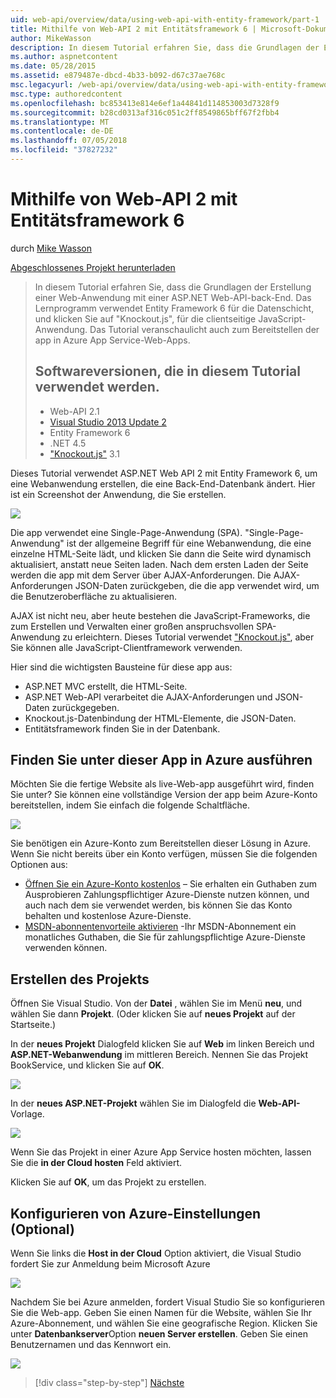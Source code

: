 ```yaml
---
uid: web-api/overview/data/using-web-api-with-entity-framework/part-1
title: Mithilfe von Web-API 2 mit Entitätsframework 6 | Microsoft-Dokumentation
author: MikeWasson
description: In diesem Tutorial erfahren Sie, dass die Grundlagen der Erstellung einer Web-Anwendung mit einer ASP.NET Web-API-back-End. Das Lernprogramm verwendet Entity Framework 6 für das Layout der Daten...
ms.author: aspnetcontent
ms.date: 05/28/2015
ms.assetid: e879487e-dbcd-4b33-b092-d67c37ae768c
msc.legacyurl: /web-api/overview/data/using-web-api-with-entity-framework/part-1
msc.type: authoredcontent
ms.openlocfilehash: bc853413e814e6ef1a44841d114853003d7328f9
ms.sourcegitcommit: b28cd0313af316c051c2ff8549865bff67f2fbb4
ms.translationtype: MT
ms.contentlocale: de-DE
ms.lasthandoff: 07/05/2018
ms.locfileid: "37827232"
---
```

<a name="using-web-api-2-with-entity-framework-6"></a>Mithilfe von Web-API 2 mit Entitätsframework 6
====================
durch [Mike Wasson](https://github.com/MikeWasson)

[Abgeschlossenes Projekt herunterladen](https://github.com/MikeWasson/BookService)

> In diesem Tutorial erfahren Sie, dass die Grundlagen der Erstellung einer Web-Anwendung mit einer ASP.NET Web-API-back-End. Das Lernprogramm verwendet Entity Framework 6 für die Datenschicht, und klicken Sie auf "Knockout.js", für die clientseitige JavaScript-Anwendung. Das Tutorial veranschaulicht auch zum Bereitstellen der app in Azure App Service-Web-Apps.
> 
> ## <a name="software-versions-used-in-the-tutorial"></a>Softwareversionen, die in diesem Tutorial verwendet werden.
> 
> 
> - Web-API 2.1
> - [Visual Studio 2013 Update 2](https://www.visualstudio.com/downloads/download-visual-studio-vs)
> - Entity Framework 6
> - .NET 4.5
> - ["Knockout.js"](http://knockoutjs.com/) 3.1


Dieses Tutorial verwendet ASP.NET Web API 2 mit Entity Framework 6, um eine Webanwendung erstellen, die eine Back-End-Datenbank ändert. Hier ist ein Screenshot der Anwendung, die Sie erstellen.

[![](part-1/_static/image2.png)](part-1/_static/image1.png)

Die app verwendet eine Single-Page-Anwendung (SPA). "Single-Page-Anwendung" ist der allgemeine Begriff für eine Webanwendung, die eine einzelne HTML-Seite lädt, und klicken Sie dann die Seite wird dynamisch aktualisiert, anstatt neue Seiten laden. Nach dem ersten Laden der Seite werden die app mit dem Server über AJAX-Anforderungen. Die AJAX-Anforderungen JSON-Daten zurückgeben, die die app verwendet wird, um die Benutzeroberfläche zu aktualisieren.

AJAX ist nicht neu, aber heute bestehen die JavaScript-Frameworks, die zum Erstellen und Verwalten einer großen anspruchsvollen SPA-Anwendung zu erleichtern. Dieses Tutorial verwendet ["Knockout.js"](http://knockoutjs.com/), aber Sie können alle JavaScript-Clientframework verwenden.

Hier sind die wichtigsten Bausteine für diese app aus:

- ASP.NET MVC erstellt, die HTML-Seite.
- ASP.NET Web-API verarbeitet die AJAX-Anforderungen und JSON-Daten zurückgegeben.
- Knockout.js-Datenbindung der HTML-Elemente, die JSON-Daten.
- Entitätsframework finden Sie in der Datenbank.

## <a name="see-this-app-running-on-azure"></a>Finden Sie unter dieser App in Azure ausführen

Möchten Sie die fertige Website als live-Web-app ausgeführt wird, finden Sie unter? Sie können eine vollständige Version der app beim Azure-Konto bereitstellen, indem Sie einfach die folgende Schaltfläche.

[![](http://azuredeploy.net/deploybutton.png)](https://azuredeploy.net/?WT.mc_id=deploy_azure_aspnet&repository=https://github.com/tfitzmac/BookService)

Sie benötigen ein Azure-Konto zum Bereitstellen dieser Lösung in Azure. Wenn Sie nicht bereits über ein Konto verfügen, müssen Sie die folgenden Optionen aus:

- [Öffnen Sie ein Azure-Konto kostenlos](https://azure.microsoft.com/pricing/free-trial/?WT.mc_id=A443DD604) – Sie erhalten ein Guthaben zum Ausprobieren Zahlungspflichtiger Azure-Dienste nutzen können, und auch nach dem sie verwendet werden, bis können Sie das Konto behalten und kostenlose Azure-Dienste.
- [MSDN-abonnentenvorteile aktivieren](https://azure.microsoft.com/pricing/member-offers/msdn-benefits-details/?WT.mc_id=A443DD604) -Ihr MSDN-Abonnement ein monatliches Guthaben, die Sie für zahlungspflichtige Azure-Dienste verwenden können.

## <a name="create-the-project"></a>Erstellen des Projekts

Öffnen Sie Visual Studio. Von der **Datei** , wählen Sie im Menü **neu**, und wählen Sie dann **Projekt**. (Oder klicken Sie auf **neues Projekt** auf der Startseite.)

In der **neues Projekt** Dialogfeld klicken Sie auf **Web** im linken Bereich und **ASP.NET-Webanwendung** im mittleren Bereich. Nennen Sie das Projekt BookService, und klicken Sie auf **OK**.

[![](part-1/_static/image4.png)](part-1/_static/image3.png)

In der **neues ASP.NET-Projekt** wählen Sie im Dialogfeld die **Web-API-** Vorlage.

[![](part-1/_static/image6.png)](part-1/_static/image5.png)

Wenn Sie das Projekt in einer Azure App Service hosten möchten, lassen Sie die **in der Cloud hosten** Feld aktiviert.

Klicken Sie auf **OK**, um das Projekt zu erstellen.

## <a name="configure-azure-settings-optional"></a>Konfigurieren von Azure-Einstellungen (Optional)

Wenn Sie links die **Host in der Cloud** Option aktiviert, die Visual Studio fordert Sie zur Anmeldung beim Microsoft Azure

[![](part-1/_static/image8.png)](part-1/_static/image7.png)

Nachdem Sie bei Azure anmelden, fordert Visual Studio Sie so konfigurieren Sie die Web-app. Geben Sie einen Namen für die Website, wählen Sie Ihr Azure-Abonnement, und wählen Sie eine geografische Region. Klicken Sie unter **Datenbankserver**Option **neuen Server erstellen**. Geben Sie einen Benutzernamen und das Kennwort ein.

[![](part-1/_static/image10.png)](part-1/_static/image9.png)

> [!div class="step-by-step"]
> [Nächste](part-2.md)
